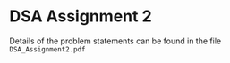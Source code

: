 # DSA Assignment 2

Details of the problem statements can be found in the file `DSA_Assignment2.pdf`
